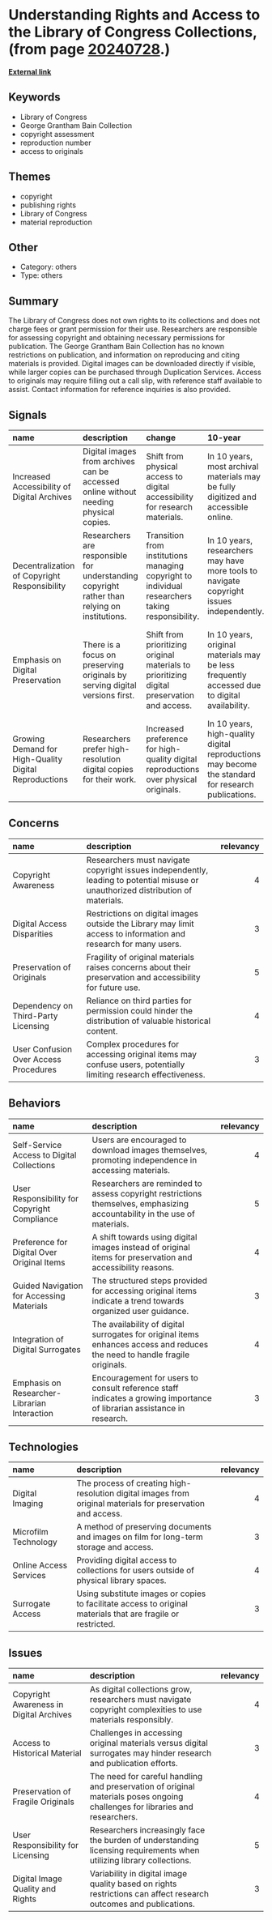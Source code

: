 # __Understanding Rights and Access to the Library of Congress Collections__, (from page [20240728](https://kghosh.substack.com/p/20240728).)

__[External link](https://www.loc.gov/item/2014684043/)__



## Keywords

* Library of Congress
* George Grantham Bain Collection
* copyright assessment
* reproduction number
* access to originals

## Themes

* copyright
* publishing rights
* Library of Congress
* material reproduction

## Other

* Category: others
* Type: others

## Summary

The Library of Congress does not own rights to its collections and does not charge fees or grant permission for their use. Researchers are responsible for assessing copyright and obtaining necessary permissions for publication. The George Grantham Bain Collection has no known restrictions on publication, and information on reproducing and citing materials is provided. Digital images can be downloaded directly if visible, while larger copies can be purchased through Duplication Services. Access to originals may require filling out a call slip, with reference staff available to assist. Contact information for reference inquiries is also provided.

## Signals

| name                                                  | description                                                                                  | change                                                                                           | 10-year                                                                                            | driving-force                                                                                    |   relevancy |
|:------------------------------------------------------|:---------------------------------------------------------------------------------------------|:-------------------------------------------------------------------------------------------------|:---------------------------------------------------------------------------------------------------|:-------------------------------------------------------------------------------------------------|------------:|
| Increased Accessibility of Digital Archives           | Digital images from archives can be accessed online without needing physical copies.         | Shift from physical access to digital accessibility for research materials.                      | In 10 years, most archival materials may be fully digitized and accessible online.                 | The digitization of collections aims to enhance public access and preserve fragile items.        |           4 |
| Decentralization of Copyright Responsibility          | Researchers are responsible for understanding copyright rather than relying on institutions. | Transition from institutions managing copyright to individual researchers taking responsibility. | In 10 years, researchers may have more tools to navigate copyright issues independently.           | The need for greater transparency and autonomy in research practices drives this change.         |           3 |
| Emphasis on Digital Preservation                      | There is a focus on preserving originals by serving digital versions first.                  | Shift from prioritizing original materials to prioritizing digital preservation and access.      | In 10 years, original materials may be less frequently accessed due to digital availability.       | Advancements in digital technology promote the preservation and accessibility of original works. |           4 |
| Growing Demand for High-Quality Digital Reproductions | Researchers prefer high-resolution digital copies for their work.                            | Increased preference for high-quality digital reproductions over physical originals.             | In 10 years, high-quality digital reproductions may become the standard for research publications. | The ongoing technological improvements in digital imaging and reproduction drive this change.    |           4 |

## Concerns

| name                                  | description                                                                                                                      |   relevancy |
|:--------------------------------------|:---------------------------------------------------------------------------------------------------------------------------------|------------:|
| Copyright Awareness                   | Researchers must navigate copyright issues independently, leading to potential misuse or unauthorized distribution of materials. |           4 |
| Digital Access Disparities            | Restrictions on digital images outside the Library may limit access to information and research for many users.                  |           3 |
| Preservation of Originals             | Fragility of original materials raises concerns about their preservation and accessibility for future use.                       |           5 |
| Dependency on Third-Party Licensing   | Reliance on third parties for permission could hinder the distribution of valuable historical content.                           |           4 |
| User Confusion Over Access Procedures | Complex procedures for accessing original items may confuse users, potentially limiting research effectiveness.                  |           3 |

## Behaviors

| name                                         | description                                                                                                                 |   relevancy |
|:---------------------------------------------|:----------------------------------------------------------------------------------------------------------------------------|------------:|
| Self-Service Access to Digital Collections   | Users are encouraged to download images themselves, promoting independence in accessing materials.                          |           4 |
| User Responsibility for Copyright Compliance | Researchers are reminded to assess copyright restrictions themselves, emphasizing accountability in the use of materials.   |           5 |
| Preference for Digital Over Original Items   | A shift towards using digital images instead of original items for preservation and accessibility reasons.                  |           4 |
| Guided Navigation for Accessing Materials    | The structured steps provided for accessing original items indicate a trend towards organized user guidance.                |           3 |
| Integration of Digital Surrogates            | The availability of digital surrogates for original items enhances access and reduces the need to handle fragile originals. |           4 |
| Emphasis on Researcher-Librarian Interaction | Encouragement for users to consult reference staff indicates a growing importance of librarian assistance in research.      |           3 |

## Technologies

| name                   | description                                                                                                  |   relevancy |
|:-----------------------|:-------------------------------------------------------------------------------------------------------------|------------:|
| Digital Imaging        | The process of creating high-resolution digital images from original materials for preservation and access.  |           4 |
| Microfilm Technology   | A method of preserving documents and images on film for long-term storage and access.                        |           3 |
| Online Access Services | Providing digital access to collections for users outside of physical library spaces.                        |           4 |
| Surrogate Access       | Using substitute images or copies to facilitate access to original materials that are fragile or restricted. |           3 |

## Issues

| name                                    | description                                                                                                                  |   relevancy |
|:----------------------------------------|:-----------------------------------------------------------------------------------------------------------------------------|------------:|
| Copyright Awareness in Digital Archives | As digital collections grow, researchers must navigate copyright complexities to use materials responsibly.                  |           4 |
| Access to Historical Material           | Challenges in accessing original materials versus digital surrogates may hinder research and publication efforts.            |           3 |
| Preservation of Fragile Originals       | The need for careful handling and preservation of original materials poses ongoing challenges for libraries and researchers. |           4 |
| User Responsibility for Licensing       | Researchers increasingly face the burden of understanding licensing requirements when utilizing library collections.         |           5 |
| Digital Image Quality and Rights        | Variability in digital image quality based on rights restrictions can affect research outcomes and publications.             |           3 |